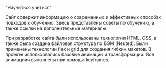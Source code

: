 "Научиться учиться"

Сайт содержит информацию о современных и эффективных способах подходов к обучению. Здесь представлены советы по обучению, а также ссылки на дополнительные материалы.

При разработке сайта были использованы технологии HTML, CSS, а также была создана файловая структура по БЭМ (Nested).
Были применены технологии flex и grid для создания гибких макетов.
В проекте использовались базовые анимации и трансформации. Все анимациии выполнены при помощи keyframes.